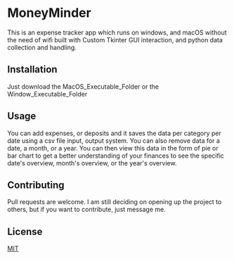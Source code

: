 # MoneyMinder
This is an expense tracker app which runs on windows, and macOS without the need of wifi built with Custom Tkinter GUI interaction, and python data collection and handling.
## Installation
Just download the MacOS_Executable_Folder or the Window_Executable_Folder
## Usage
You can add expenses, or deposits and it saves the data per category per date using a csv file input, output system.
You can also remove data for a date, a month, or a year. 
You can then view this data in the form of pie or bar chart to get a better understanding of your finances to see the specific date's overview, month's overview, or the year's overview.
## Contributing 
Pull requests are welcome. I am still deciding on opening up the project to others, but if you want to contribute, just message me. 

## License
[MIT](https://choosealicense.com/licenses/mit/)
